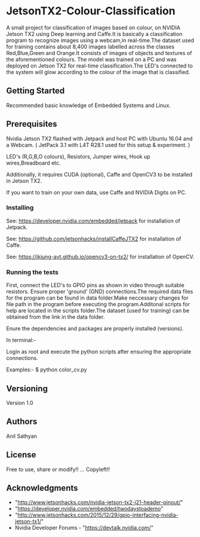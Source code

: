 # JetsonTX2-Colour-Classification

A small project for classification of images based on colour, on NVIDIA Jetson TX2 using Deep learning and Caffe.It is basically a classification program to recognize images
using a webcam,in real-time.The dataset used for training contains about 8,400 images labelled across the classes Red,Blue,Green and Orange.It consists of images of objects and textures of the aforementioned colours.
The model was trained on a PC and was deployed on Jetson TX2 for real-time classification.The LED's connected to the system will glow according to the colour of the image that is classified.
## Getting Started

Recommended basic knowledge of Embedded Systems and Linux.

## Prerequisites

Nvidia Jetson TX2 flashed with Jetpack and host PC with Ubuntu 16.04 and a Webcam.
( JetPack 3.1 with L4T R28.1 used for this setup & experiment. )

LED's (R,G,B,O colours), Resistors, Jumper wires, Hook up wires,Breadboard etc.

Additionally, it requires CUDA (optional), Caffe and OpenCV3 to be installed in Jetson TX2.

If you want to train on your own data, use Caffe and NVIDIA Digits on PC.

### Installing

See: https://developer.nvidia.com/embedded/jetpack for installation of Jetpack.

See: https://github.com/jetsonhacks/installCaffeJTX2 for installation of Caffe.

See: https://jkjung-avt.github.io/opencv3-on-tx2/ for installation of OpenCV.

### Running the tests

First, connect the LED's to GPIO pins as shown in video through suitable resistors.
Ensure proper 'ground' (GND) connections.The required data files for the program can be found in data folder.Make neccessary changes for file path in the program before executing the program.Additonal scripts for help are located in the scripts folder.The dataset (used for training) can be obtained from the link in the data folder.

Enure the dependencies and packages are properly installed (versions).

In terminal:-

Login as root and execute the python scripts after ensuring the appropriate connections.

Examples:-
$ python color_cv.py


## Versioning

Version 1.0

## Authors

Anil Sathyan
## License

Free to use, share or modify!! ... Copyleft!!

## Acknowledgments
* "http://www.jetsonhacks.com/nvidia-jetson-tx2-j21-header-pinout/"
* "https://developer.nvidia.com/embedded/twodaystoademo"
* "http://www.jetsonhacks.com/2015/12/29/gpio-interfacing-nvidia-jetson-tx1/"
*  Nvidia Developer Forums - "https://devtalk.nvidia.com/"

